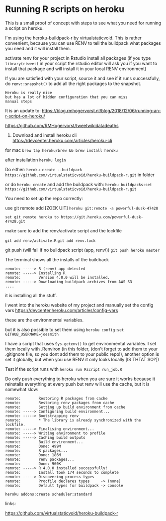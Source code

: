 # Running R scripts on heroku


This is a small proof of concept with steps to see what you need for running a script on heroku. 

I'm using the heroku-buildpack-r by virtualstaticvoid. 
This is rather convenient, because you can use RENV to tell the 
buildpack what packages you need and it will install them.

activate renv for your project in Rstudio
install all packages (if you type `library(rtweet)` in your script the rstudio editor will ask you if you want to install that package and will install it in your local RENV environment)

If you are satisfied with your script, source it and see if it runs successfully, do `renv::snapshot()` to add all the right packages to the snapshot.


```
Heroku is really nice
but has a lot of hidden configuration that you can miss
manual steps
```


It is an update to: https://blog.rmhogervorst.nl/blog/2018/12/06/running-an-r-script-on-heroku/

https://github.com/RMHogervorst/tweetwikidatadeaths

1. Download and install heroku cli
https://devcenter.heroku.com/articles/heroku-cli

for mac `brew tap heroku/brew && brew install heroku`

after installation
`heroku login`

Do either:
`heroku create --buildpack https://github.com/virtualstaticvoid/heroku-buildpack-r.git` in folder 

or do `heroku create` and add the buildpack with:
`heroku buildpacks:set https://github.com/virtualstaticvoid/heroku-buildpack-r.git`

You need to set up the repo correctly:

use git remote add [ZOEK UIT]
`heroku git:remote -a powerful-dusk-47428`

```
set git remote heroku to https://git.heroku.com/powerful-dusk-47428.git
```

make sure to add the renv/activate script and the lockfile

`git add renv/activate.R`
`git add renv.lock`

git push (will fail if no buildpack script (app, renv/))
`git push heroku master`

The terminal shows all the installs of the buildback
```
remote: -----> R (renv) app detected
remote: -----> Installing R
remote:        Version 4.0.0 will be installed.
remote: -----> Downloading buildpack archives from AWS S3
....
```

it is installing all the stuff. 

I went into the heroku website of my project and manually
set the config vars <https://devcenter.heroku.com/articles/config-vars>

these are the environmental variables. 

but it is also possible to set them using `heroku config:set GITHUB_USERNAME=joesmith`

I have  a script that uses `Sys.getenv()` to get environmental
variables. I set them locally with .Renviron (in this folder, (don't forget to add them to your .gitignore file, so you dont add them to your public repo!), another option is set it globally, but when you use RENV it only looks locally [IS THTAT SO?])


Test if the script runs with `heroku run Rscript run_job.R`

Do only push everything to heroku when you are sure it works because it reinstalls everything at every push but renv will
use the cache, but it is somewhat slow:
```
remote:        Restoring R packages from cache
remote:        Restoring renv packages from cache
remote:        Setting up build environment from cache
remote: -----> Configuring build environment...
remote: -----> Bootstrapping renv
remote:        * The library is already synchronized with the lockfile.
remote: -----> Finalising environment...
remote: -----> Writing environment to profile
remote: -----> Caching build outputs
remote:        Build environment...
remote:        Done: 499M
remote:        R packages...
remote:        Done: 186M
remote:        renv packages...
remote:        Done: 960K
remote: -----> R 4.0.0 installed successfully!
remote:        Install took 174 seconds to complete
remote: -----> Discovering process types
remote:        Procfile declares types     -> (none)
remote:        Default types for buildpack -> console
```


```
heroku addons:create scheduler:standard
```

links:

https://github.com/virtualstaticvoid/heroku-buildpack-r
